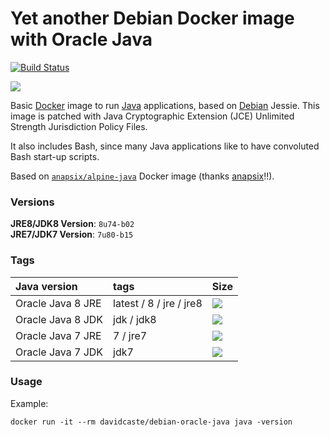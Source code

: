 # Yet another Debian Docker image with Oracle Java

[![Build Status](https://travis-ci.org/davidcaste/docker-debian-oracle-java.svg?branch=master)](https://travis-ci.org/davidcaste/docker-debian-oracle-java)

[![](https://badge.imagelayers.io/davidcaste/debian-oracle-java:latest.svg)](https://imagelayers.io/?images=davidcaste/debian-oracle-java:latest)

Basic [Docker](https://www.docker.com/) image to run [Java](https://www.java.com/) applications, based on [Debian](http://www.debian.org/) Jessie. This image is patched with Java Cryptographic Extension (JCE) Unlimited Strength Jurisdiction Policy Files.

It also includes Bash, since many Java applications like to have convoluted Bash start-up scripts.

Based on [`anapsix/alpine-java`](https://hub.docker.com/r/anapsix/alpine-java/) Docker image (thanks [anapsix](https://github.com/anapsix)!!).

### Versions

**JRE8/JDK8 Version**: `8u74-b02`  
**JRE7/JDK7 Version**: `7u80-b15`

### Tags

| Java version      | tags                    | Size                                                                                                                                          |
|:------------------|:------------------------|:----------------------------------------------------------------------------------------------------------------------------------------------|
| Oracle Java 8 JRE | latest / 8 / jre / jre8 | [![](https://badge.imagelayers.io/davidcaste/debian-oracle-java:jre8.svg)](https://imagelayers.io/?images=davidcaste/debian-oracle-java:jre8) |
| Oracle Java 8 JDK | jdk / jdk8              | [![](https://badge.imagelayers.io/davidcaste/debian-oracle-java:jdk8.svg)](https://imagelayers.io/?images=davidcaste/debian-oracle-java:jdk8) |
| Oracle Java 7 JRE | 7 / jre7                | [![](https://badge.imagelayers.io/davidcaste/debian-oracle-java:jre8.svg)](https://imagelayers.io/?images=davidcaste/debian-oracle-java:jre7) |
| Oracle Java 7 JDK | jdk7                    | [![](https://badge.imagelayers.io/davidcaste/debian-oracle-java:jdk7.svg)](https://imagelayers.io/?images=davidcaste/debian-oracle-java:jdk7) |


### Usage

Example:

    docker run -it --rm davidcaste/debian-oracle-java java -version
